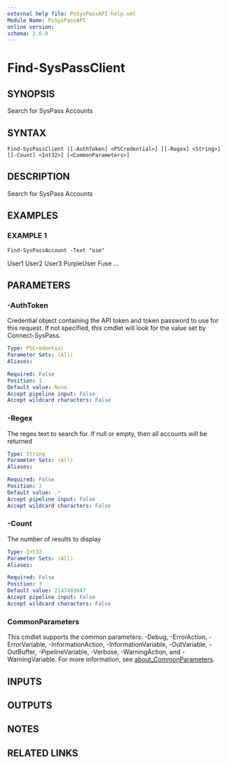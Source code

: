 ```yaml
---
external help file: PsSysPassAPI-help.xml
Module Name: PsSysPassAPI
online version:
schema: 2.0.0
---
```


# Find-SysPassClient

## SYNOPSIS
Search for SysPass Accounts

## SYNTAX

```
Find-SysPassClient [[-AuthToken] <PSCredential>] [[-Regex] <String>] [[-Count] <Int32>] [<CommonParameters>]
```

## DESCRIPTION
Search for SysPass Accounts

## EXAMPLES

### EXAMPLE 1
```
Find-SysPassAccount -Text "use"
```

User1
User2
User3
PurpleUser
Fuse
...

## PARAMETERS

### -AuthToken
Credential object containing the API token and token password to use for this request.
If not specified, this cmdlet will look for the value set by Connect-SysPass.

```yaml
Type: PSCredential
Parameter Sets: (All)
Aliases:

Required: False
Position: 1
Default value: None
Accept pipeline input: False
Accept wildcard characters: False
```

### -Regex
The regex text to search for.
If null or empty, then all accounts will be returned

```yaml
Type: String
Parameter Sets: (All)
Aliases:

Required: False
Position: 2
Default value: .*
Accept pipeline input: False
Accept wildcard characters: False
```

### -Count
The number of results to display

```yaml
Type: Int32
Parameter Sets: (All)
Aliases:

Required: False
Position: 3
Default value: 2147483647
Accept pipeline input: False
Accept wildcard characters: False
```

### CommonParameters
This cmdlet supports the common parameters: -Debug, -ErrorAction, -ErrorVariable, -InformationAction, -InformationVariable, -OutVariable, -OutBuffer, -PipelineVariable, -Verbose, -WarningAction, and -WarningVariable. For more information, see [about_CommonParameters](http://go.microsoft.com/fwlink/?LinkID=113216).

## INPUTS

## OUTPUTS

## NOTES

## RELATED LINKS
